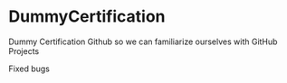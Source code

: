 # DummyCertification
Dummy Certification Github so we can familiarize ourselves with GitHub Projects

Fixed bugs
